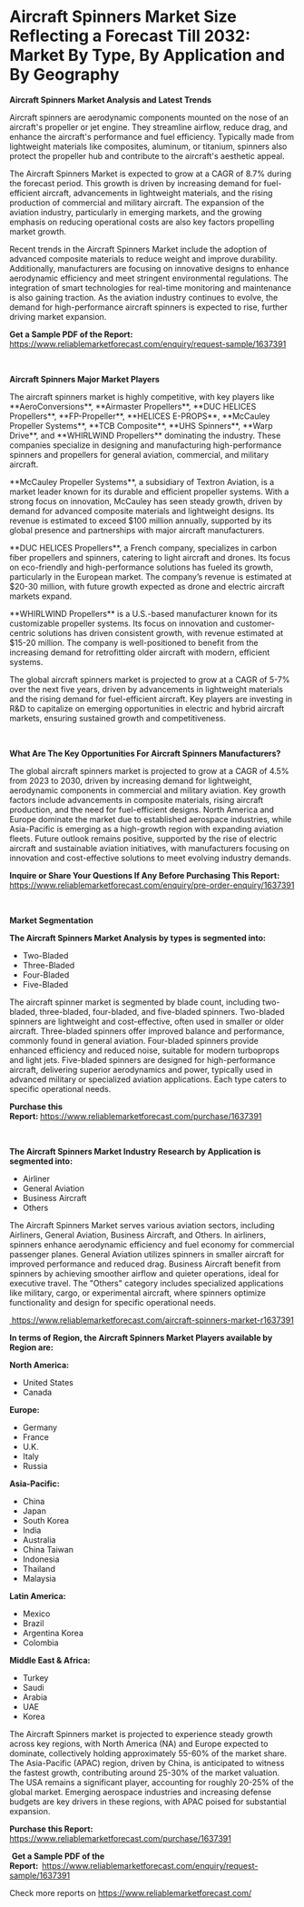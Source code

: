 <p><h1>Aircraft Spinners Market Size Reflecting a Forecast Till 2032: Market By Type, By Application and By Geography</h1></p><p><strong>Aircraft Spinners Market Analysis and Latest Trends</strong></p>
<p><p>Aircraft spinners are aerodynamic components mounted on the nose of an aircraft's propeller or jet engine. They streamline airflow, reduce drag, and enhance the aircraft's performance and fuel efficiency. Typically made from lightweight materials like composites, aluminum, or titanium, spinners also protect the propeller hub and contribute to the aircraft's aesthetic appeal.</p><p>The Aircraft Spinners Market is expected to grow at a CAGR of 8.7% during the forecast period. This growth is driven by increasing demand for fuel-efficient aircraft, advancements in lightweight materials, and the rising production of commercial and military aircraft. The expansion of the aviation industry, particularly in emerging markets, and the growing emphasis on reducing operational costs are also key factors propelling market growth.</p><p>Recent trends in the Aircraft Spinners Market include the adoption of advanced composite materials to reduce weight and improve durability. Additionally, manufacturers are focusing on innovative designs to enhance aerodynamic efficiency and meet stringent environmental regulations. The integration of smart technologies for real-time monitoring and maintenance is also gaining traction. As the aviation industry continues to evolve, the demand for high-performance aircraft spinners is expected to rise, further driving market expansion.</p></p>
<p><strong>Get a Sample PDF of the Report:&nbsp;</strong> <a href="https://www.reliablemarketforecast.com/enquiry/request-sample/1637391?utm_campaign=1903&utm_medium=2&utm_source=Github&utm_content=ia&utm_term=21012025&utm_id=aircraft-spinners">https://www.reliablemarketforecast.com/enquiry/request-sample/1637391</a></p>
<p>&nbsp;</p>
<p><strong>Aircraft Spinners Major Market Players</strong></p>
<p><p>The aircraft spinners market is highly competitive, with key players like **AeroConversions**, **Airmaster Propellers**, **DUC HELICES Propellers**, **FP-Propeller**, **HELICES E-PROPS**, **McCauley Propeller Systems**, **TCB Composite**, **UHS Spinners**, **Warp Drive**, and **WHIRLWIND Propellers** dominating the industry. These companies specialize in designing and manufacturing high-performance spinners and propellers for general aviation, commercial, and military aircraft.</p><p>**McCauley Propeller Systems**, a subsidiary of Textron Aviation, is a market leader known for its durable and efficient propeller systems. With a strong focus on innovation, McCauley has seen steady growth, driven by demand for advanced composite materials and lightweight designs. Its revenue is estimated to exceed $100 million annually, supported by its global presence and partnerships with major aircraft manufacturers.</p><p>**DUC HELICES Propellers**, a French company, specializes in carbon fiber propellers and spinners, catering to light aircraft and drones. Its focus on eco-friendly and high-performance solutions has fueled its growth, particularly in the European market. The company’s revenue is estimated at $20-30 million, with future growth expected as drone and electric aircraft markets expand.</p><p>**WHIRLWIND Propellers** is a U.S.-based manufacturer known for its customizable propeller systems. Its focus on innovation and customer-centric solutions has driven consistent growth, with revenue estimated at $15-20 million. The company is well-positioned to benefit from the increasing demand for retrofitting older aircraft with modern, efficient systems.</p><p>The global aircraft spinners market is projected to grow at a CAGR of 5-7% over the next five years, driven by advancements in lightweight materials and the rising demand for fuel-efficient aircraft. Key players are investing in R&D to capitalize on emerging opportunities in electric and hybrid aircraft markets, ensuring sustained growth and competitiveness.</p></p>
<p>&nbsp;</p>
<p><strong>What Are The Key Opportunities For Aircraft Spinners Manufacturers?</strong></p>
<p><p>The global aircraft spinners market is projected to grow at a CAGR of 4.5% from 2023 to 2030, driven by increasing demand for lightweight, aerodynamic components in commercial and military aviation. Key growth factors include advancements in composite materials, rising aircraft production, and the need for fuel-efficient designs. North America and Europe dominate the market due to established aerospace industries, while Asia-Pacific is emerging as a high-growth region with expanding aviation fleets. Future outlook remains positive, supported by the rise of electric aircraft and sustainable aviation initiatives, with manufacturers focusing on innovation and cost-effective solutions to meet evolving industry demands.</p></p>
<p><strong>Inquire or Share Your Questions If Any Before Purchasing This Report:</strong> <a href="https://www.reliablemarketforecast.com/enquiry/pre-order-enquiry/1637391?utm_campaign=1903&utm_medium=2&utm_source=Github&utm_content=ia&utm_term=21012025&utm_id=aircraft-spinners">https://www.reliablemarketforecast.com/enquiry/pre-order-enquiry/1637391</a></p>
<p>&nbsp;</p>
<p><strong>Market Segmentation</strong></p>
<p><strong>The Aircraft Spinners Market Analysis by types is segmented into:</strong></p>
<p><ul><li>Two-Bladed</li><li>Three-Bladed</li><li>Four-Bladed</li><li>Five-Bladed</li></ul></p>
<p><p>The aircraft spinner market is segmented by blade count, including two-bladed, three-bladed, four-bladed, and five-bladed spinners. Two-bladed spinners are lightweight and cost-effective, often used in smaller or older aircraft. Three-bladed spinners offer improved balance and performance, commonly found in general aviation. Four-bladed spinners provide enhanced efficiency and reduced noise, suitable for modern turboprops and light jets. Five-bladed spinners are designed for high-performance aircraft, delivering superior aerodynamics and power, typically used in advanced military or specialized aviation applications. Each type caters to specific operational needs.</p></p>
<p><strong>Purchase this Report:&nbsp;</strong><a href="https://www.reliablemarketforecast.com/purchase/1637391?utm_campaign=1903&utm_medium=2&utm_source=Github&utm_content=ia&utm_term=21012025&utm_id=aircraft-spinners">https://www.reliablemarketforecast.com/purchase/1637391</a></p>
<p>&nbsp;</p>
<p><strong>The Aircraft Spinners Market Industry Research by Application is segmented into:</strong></p>
<p><ul><li>Airliner</li><li>General Aviation</li><li>Business Aircraft</li><li>Others</li></ul></p>
<p><p>The Aircraft Spinners Market serves various aviation sectors, including Airliners, General Aviation, Business Aircraft, and Others. In airliners, spinners enhance aerodynamic efficiency and fuel economy for commercial passenger planes. General Aviation utilizes spinners in smaller aircraft for improved performance and reduced drag. Business Aircraft benefit from spinners by achieving smoother airflow and quieter operations, ideal for executive travel. The "Others" category includes specialized applications like military, cargo, or experimental aircraft, where spinners optimize functionality and design for specific operational needs.</p></p>
<p><a href="https://www.reliablemarketforecast.com/aircraft-spinners-market-r1637391?utm_campaign=1903&utm_medium=2&utm_source=Github&utm_content=ia&utm_term=21012025&utm_id=aircraft-spinners">&nbsp;https://www.reliablemarketforecast.com/aircraft-spinners-market-r1637391</a></p>
<p><strong>In terms of Region, the Aircraft Spinners Market Players available by Region are:</strong></p>
<p>
    <p> <strong> North America: </strong>
        <ul>
            <li>United States</li>
            <li>Canada</li>
        </ul>
        </p> 
    <p> <strong> Europe: </strong>
        <ul>
            <li>Germany</li>
            <li>France</li>
            <li>U.K.</li>
            <li>Italy</li>
            <li>Russia</li>
        </ul>
        </p> 
    <p> <strong> Asia-Pacific: </strong>
        <ul>
            <li>China</li>
            <li>Japan</li>
            <li>South Korea</li>
            <li>India</li>
            <li>Australia</li>
            <li>China Taiwan</li>
            <li>Indonesia</li>
            <li>Thailand</li>
            <li>Malaysia</li>
        </ul>
        </p> 
    <p> <strong> Latin America: </strong>
        <ul>
            <li>Mexico</li>
            <li>Brazil</li>
            <li>Argentina Korea</li>
            <li>Colombia</li>
        </ul>
        </p> 
    <p> <strong> Middle East & Africa: </strong>
        <ul>
            <li>Turkey</li>
            <li>Saudi</li>
            <li>Arabia</li>
            <li>UAE</li>
            <li>Korea</li>
        </ul>
    </p>
    </p>
<p><p>The Aircraft Spinners market is projected to experience steady growth across key regions, with North America (NA) and Europe expected to dominate, collectively holding approximately 55-60% of the market share. The Asia-Pacific (APAC) region, driven by China, is anticipated to witness the fastest growth, contributing around 25-30% of the market valuation. The USA remains a significant player, accounting for roughly 20-25% of the global market. Emerging aerospace industries and increasing defense budgets are key drivers in these regions, with APAC poised for substantial expansion.</p></p>
<p><strong>Purchase this Report: </strong><a href="https://www.reliablemarketforecast.com/purchase/1637391?utm_campaign=1903&utm_medium=2&utm_source=Github&utm_content=ia&utm_term=21012025&utm_id=aircraft-spinners">https://www.reliablemarketforecast.com/purchase/1637391</a></p>
<p>&nbsp;<strong>Get a Sample PDF of the Report:&nbsp;&nbsp;</strong><a href="https://www.reliablemarketforecast.com/enquiry/request-sample/1637391?utm_campaign=1903&utm_medium=2&utm_source=Github&utm_content=ia&utm_term=21012025&utm_id=aircraft-spinners">https://www.reliablemarketforecast.com/enquiry/request-sample/1637391</a></p>
<p><strong></strong></p>
<p>Check more reports on <a href="https://www.reliablemarketforecast.com/?utm_campaign=1903&utm_medium=2&utm_source=Github&utm_content=ia&utm_term=21012025&utm_id=aircraft-spinners">https://www.reliablemarketforecast.com/</a></p>